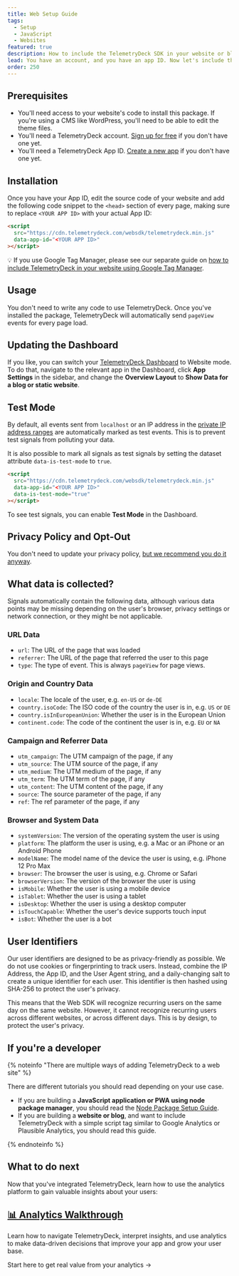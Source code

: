 ```yaml
---
title: Web Setup Guide
tags:
  - Setup
  - JavaScript
  - Websites
featured: true
description: How to include the TelemetryDeck SDK in your website or blog
lead: You have an account, and you have an app ID. Now let's include the TelemetryDeck Package in your website
order: 250
---
```


## Prerequisites

<!-- vale proselint.Cliches = NO -->

- You'll need access to your website's code to install this package. If you're using a CMS like WordPress, you'll need to be able to edit the theme files.
- You'll need a TelemetryDeck account. [Sign up for free](https://dashboard.telemetrydeck.com/register?source=websdk) if you don't have one yet.
- You'll need a TelemetryDeck App ID. [Create a new app](https://dashboard.telemetrydeck.com/apps/create) if you don't have one yet.

<!-- vale proselint.Cliches = YES -->

## Installation

Once you have your App ID, edit the source code of your website and add the following code snippet to the `<head>` section of every page, making sure to replace `<YOUR APP ID>` with your actual App ID:

```html
<script
  src="https://cdn.telemetrydeck.com/websdk/telemetrydeck.min.js"
  data-app-id="<YOUR APP ID>"
></script>
```

💡 If you use Google Tag Manager, please see our separate guide on [how to include TelemetryDeck in your website using Google Tag Manager](/docs/integrations/web-setup-google-tag-manager/).

## Usage

You don't need to write any code to use TelemetryDeck. Once you've installed the package, TelemetryDeck will automatically send `pageView` events for every page load.

## Updating the Dashboard

If you like, you can switch your [TelemetryDeck Dashboard](https://dashboard.telemetrydeck.com/) to Website mode. To do that, navigate to the relevant app in the Dashboard, click **App Settings** in the sidebar, and change the **Overview Layout** to **Show Data for a blog or static website**.

## Test Mode

By default, all events sent from `localhost` or an IP address in the [private IP address ranges](https://en.wikipedia.org/wiki/Private_network#Private_IPv4_address_spaces) are automatically marked as test events. This is to prevent test signals from polluting your data.

It is also possible to mark all signals as test signals by setting the dataset attribute `data-is-test-mode` to `true`.

```html
<script
  src="https://cdn.telemetrydeck.com/websdk/telemetrydeck.min.js"
  data-app-id="<YOUR APP ID>"
  data-is-test-mode="true"
></script>
```

To see test signals, you can enable **Test Mode** in the Dashboard.

## Privacy Policy and Opt-Out

You don't need to update your privacy policy, [but we recommend you do it anyway](/docs/guides/privacy-faq/#do-i-need-to-add-telemetrydeck-to-my-privacy-policy%3F).

## What data is collected?

Signals automatically contain the following data, although various data points may be missing depending on the user's browser, privacy settings or network connection, or they might be not applicable.

### URL Data

- `url`: The URL of the page that was loaded
- `referrer`: The URL of the page that referred the user to this page
- `type`: The type of event. This is always `pageView` for page views.

### Origin and Country Data

- `locale`: The locale of the user, e.g. `en-US` or `de-DE`
- `country.isoCode`: The ISO code of the country the user is in, e.g. `US` or `DE`
- `country.isInEuropeanUnion`: Whether the user is in the European Union
- `continent.code`: The code of the continent the user is in, e.g. `EU` or `NA`

### Campaign and Referrer Data

- `utm_campaign`: The UTM campaign of the page, if any
- `utm_source`: The UTM source of the page, if any
- `utm_medium`: The UTM medium of the page, if any
- `utm_term`: The UTM term of the page, if any
- `utm_content`: The UTM content of the page, if any
- `source`: The source parameter of the page, if any
- `ref`: The ref parameter of the page, if any

### Browser and System Data

- `systemVersion`: The version of the operating system the user is using
- `platform`: The platform the user is using, e.g. a Mac or an iPhone or an Android Phone
- `modelName`: The model name of the device the user is using, e.g. iPhone 12 Pro Max
- `browser`: The browser the user is using, e.g. Chrome or Safari
- `browserVersion`: The version of the browser the user is using
- `isMobile`: Whether the user is using a mobile device
- `isTablet`: Whether the user is using a tablet
- `isDesktop`: Whether the user is using a desktop computer
- `isTouchCapable`: Whether the user's device supports touch input
- `isBot`: Whether the user is a bot

## User Identifiers

Our user identifiers are designed to be as privacy-friendly as possible. We do not use cookies or fingerprinting to track users. Instead, combine the IP Address, the App ID, and the User Agent string, and a daily-changing salt to create a unique identifier for each user. This identifier is then hashed using SHA-256 to protect the user's privacy.

This means that the Web SDK will recognize recurring users on the same day on the same website. However, it cannot recognize recurring users across different websites, or across different days. This is by design, to protect the user's privacy.

## If you're a developer

{% noteinfo "There are multiple ways of adding TelemetryDeck to a web site" %}

There are different tutorials you should read depending on your use case.

- If you are building a **JavaScript application or PWA using node package manager**, you should read the [Node Package Setup Guide](/docs/guides/javascript-setup).
- If you are building a **website or blog**, and want to include TelemetryDeck with a simple script tag similar to Google Analytics or Plausible Analytics, you should read this guide.

{% endnoteinfo %}

## What to do next

Now that you've integrated TelemetryDeck, learn how to use the analytics platform to gain valuable insights about your users:

<div class="not-prose ">
  <div class="my-10 grid grid-cols-1 gap-6">
    <div class="group relative rounded-xl border-2 border-mars-300 bg-white flex">
      <div class="absolute -inset-px rounded-xl border-2 border-transparent opacity-0 [background:linear-gradient(var(--quick-links-hover-bg,theme(colors.mars.50)),var(--quick-links-hover-bg,theme(colors.mars.100)))_padding-box,linear-gradient(to_top,theme(colors.mars.400),theme(colors.mars.500))_border-box] group-hover:opacity-100"></div>
      <div class="shadow relative overflow-hidden rounded-xl p-6 h-full">
        <h2 class="font-semibold text-lg text-mars-500">
          <a href="/docs/basics/index">
            <span class="absolute -inset-px rounded-xl"></span>📊 Analytics Walkthrough</a>
        </h2>
        <p class="mt-2 text-sm text-slate-700">Learn how to navigate TelemetryDeck, interpret insights, and use analytics to make data-driven decisions that improve your app and grow your user base.</p>
        <p class="mt-4 text-sm text-mars-500 font-semibold flex justify-between">
          <span>Start here to get real value from your analytics</span>
          <span>→</span>
        </p>
      </div>
    </div>
  </div>
</div>
